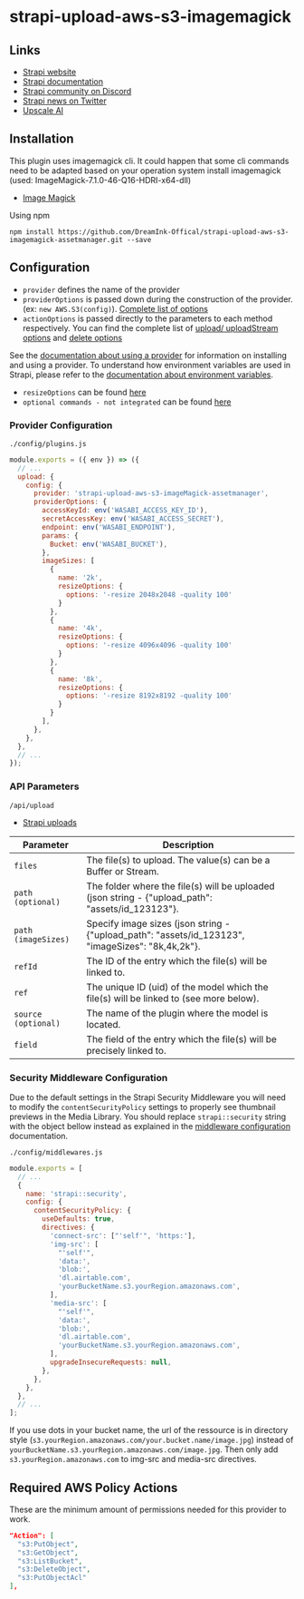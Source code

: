 # strapi-upload-aws-s3-imagemagick

## Links

- [Strapi website](https://strapi.io/)
- [Strapi documentation](https://docs.strapi.io)
- [Strapi community on Discord](https://discord.strapi.io)
- [Strapi news on Twitter](https://twitter.com/strapijs)
- [Upscale AI](https://github.com/xinntao/Real-ESRGAN)

## Installation

This plugin uses imagemagick cli. It could happen that some cli commands need to be adapted based on your operation system
install imagemagick (used: ImageMagick-7.1.0-46-Q16-HDRI-x64-dll)
- [Image Magick](https://imagemagick.org/script/download.php)

Using npm
```
npm install https://github.com/DreamInk-Offical/strapi-upload-aws-s3-imagemagick-assetmanager.git --save
```

## Configuration

- `provider` defines the name of the provider
- `providerOptions` is passed down during the construction of the provider. (ex: `new AWS.S3(config)`). [Complete list of options](https://docs.aws.amazon.com/AWSJavaScriptSDK/latest/AWS/S3.html#constructor-property)
- `actionOptions` is passed directly to the parameters to each method respectively. You can find the complete list of [upload/ uploadStream options](https://docs.aws.amazon.com/AWSJavaScriptSDK/latest/AWS/S3.html#upload-property) and [delete options](https://docs.aws.amazon.com/AWSJavaScriptSDK/latest/AWS/S3.html#deleteObject-property)

See the [documentation about using a provider](https://docs.strapi.io/developer-docs/latest/plugins/upload.html#using-a-provider) for information on installing and using a provider. To understand how environment variables are used in Strapi, please refer to the [documentation about environment variables](https://docs.strapi.io/developer-docs/latest/setup-deployment-guides/configurations/optional/environment.html#environment-variables).

- `resizeOptions` can be found [here](https://imagemagick.org/script/magick.php)
- `optional commands - not integrated` can be found [here](https://imagemagick.org/script/command-line-tools.php)

### Provider Configuration

`./config/plugins.js`

```js
module.exports = ({ env }) => ({
  // ...
  upload: {
    config: {
      provider: 'strapi-upload-aws-s3-imageMagick-assetmanager',
      providerOptions: {
        accessKeyId: env('WASABI_ACCESS_KEY_ID'),
        secretAccessKey: env('WASABI_ACCESS_SECRET'),
        endpoint: env('WASABI_ENDPOINT'),
        params: {
          Bucket: env('WASABI_BUCKET'),
        },
        imageSizes: [
          {
            name: '2k',
            resizeOptions: {
              options: '-resize 2048x2048 -quality 100'
            }
          },
          {
            name: '4k',
            resizeOptions: {
              options: '-resize 4096x4096 -quality 100'
            }
          },
          {
            name: '8k',
            resizeOptions: {
              options: '-resize 8192x8192 -quality 100'
            }
          }          
        ],
      },
    },
  },
  // ...
});
```
### API Parameters
`/api/upload`
- [Strapi uploads](https://docs.strapi.io/developer-docs/latest/plugins/upload.html#examples)

| Parameter | Description |
| --- | --- |
| `files` | The file(s) to upload. The value(s) can be a Buffer or Stream. |
| `path (optional)` | The folder where the file(s) will be uploaded (json string - {"upload_path": "assets/id_123123"}. |
| `path (imageSizes)` | Specify image sizes (json string - {"upload_path": "assets/id_123123", "imageSizes": "8k,4k,2k"}. |
| `refId` | The ID of the entry which the file(s) will be linked to. |
| `ref` | The unique ID (uid) of the model which the file(s) will be linked to (see more below). |
| `source (optional)` | The name of the plugin where the model is located. |
| `field` | The field of the entry which the file(s) will be precisely linked to. |


### Security Middleware Configuration

Due to the default settings in the Strapi Security Middleware you will need to modify the `contentSecurityPolicy` settings to properly see thumbnail previews in the Media Library. You should replace `strapi::security` string with the object bellow instead as explained in the [middleware configuration](https://docs.strapi.io/developer-docs/latest/setup-deployment-guides/configurations/required/middlewares.html#loading-order) documentation.

`./config/middlewares.js`

```js
module.exports = [
  // ...
  {
    name: 'strapi::security',
    config: {
      contentSecurityPolicy: {
        useDefaults: true,
        directives: {
          'connect-src': ["'self'", 'https:'],
          'img-src': [
            "'self'",
            'data:',
            'blob:',
            'dl.airtable.com',
            'yourBucketName.s3.yourRegion.amazonaws.com',
          ],
          'media-src': [
            "'self'",
            'data:',
            'blob:',
            'dl.airtable.com',
            'yourBucketName.s3.yourRegion.amazonaws.com',
          ],
          upgradeInsecureRequests: null,
        },
      },
    },
  },
  // ...
];
```

If you use dots in your bucket name, the url of the ressource is in directory style (`s3.yourRegion.amazonaws.com/your.bucket.name/image.jpg`) instead of `yourBucketName.s3.yourRegion.amazonaws.com/image.jpg`. Then only add `s3.yourRegion.amazonaws.com` to img-src and media-src directives.

## Required AWS Policy Actions

These are the minimum amount of permissions needed for this provider to work.

```json
"Action": [
  "s3:PutObject",
  "s3:GetObject",
  "s3:ListBucket",
  "s3:DeleteObject",
  "s3:PutObjectAcl"
],
```

